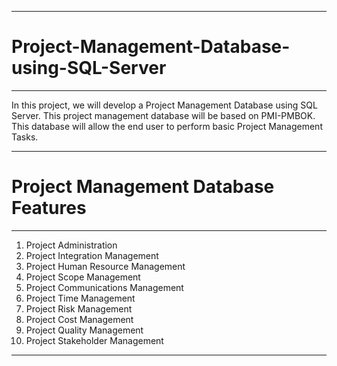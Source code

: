 -----------------------------------------------------------------------------------------------------------------------------------------------------------
# Project-Management-Database-using-SQL-Server
-----------------------------------------------------------------------------------------------------------------------------------------------------------

In this project, we will develop a Project Management Database using SQL Server. This project management database will be based on PMI-PMBOK. This database will allow the end user to perform basic Project Management Tasks.

-----------------------------------------------------------------------------------------------------------------------------------------------------------
# Project Management Database Features
-----------------------------------------------------------------------------------------------------------------------------------------------------------

1) Project Administration
2) Project Integration Management 
3) Project Human Resource Management
4) Project Scope Management
5) Project Communications Management
6) Project Time Management
7) Project Risk Management
8) Project Cost Management
9) Project Quality Management
10) Project Stakeholder Management

-----------------------------------------------------------------------------------------------------------------------------------------------------------

